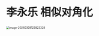 # 李永乐 相似对角化

<img src="https://cvp.oss-cn-shanghai.aliyuncs.com/picgo/202403081238519.png" alt="image-20240308123823328" style="zoom:50%;" />

